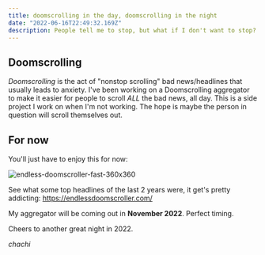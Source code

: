 ```yaml
---
title: doomscrolling in the day, doomscrolling in the night
date: "2022-06-16T22:49:32.169Z"
description: People tell me to stop, but what if I don't want to stop?
---
```


## Doomscrolling 

_Doomscrolling_ is the act of "nonstop scrolling" bad news/headlines that usually leads to anxiety. I've been working on a Doomscrolling aggregator to make it easier for people to scroll _ALL_ the bad news, all day. This is a side project I work on when I'm not working. The hope is maybe the person in question will scroll themselves out.

## For now

You'll just have to enjoy this for now: 

![endless-doomscroller-fast-360x360](https://user-images.githubusercontent.com/20936398/174230363-d5703a3e-99f5-431a-be0f-917ef9948a6e.gif)

See what some top headlines of the last 2 years were, it get's pretty addicting: https://endlessdoomscroller.com/

My aggregator will be coming out in **November 2022**. Perfect timing. 

Cheers to another great night in 2022.

_chachi_
